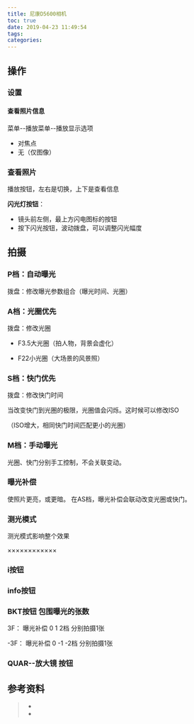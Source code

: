 ```yaml
---
title: 尼康D5600相机
toc: true
date: 2019-04-23 11:49:54
tags:
categories:
---
```






## 操作

### 设置

#### 查看照片信息

菜单--播放菜单--播放显示选项

- 对焦点
- 无（仅图像）

### 查看照片

播放按钮，左右是切换，上下是查看信息

**闪光灯按钮**：

- 镜头前左侧，最上方闪电图标的按钮
- 按下闪光按钮，波动拨盘，可以调整闪光幅度

## 拍摄

### P档：**自动**曝光

拨盘：修改曝光参数组合（曝光时间、光圈）

### A档：光圈优先

拨盘：修改光圈

- F3.5大光圈（拍人物，背景会虚化）

-  F22小光圈（大场景的风景照）

### S档：快门优先

拨盘：修改快门时间

当改变快门到光圈的极限，光圈值会闪烁。这时候可以修改ISO

（ISO增大，相同快门时间匹配更小的光圈）

### M档：**手动**曝光

光圈、快门分别手工控制，不会关联变动。

### 曝光补偿

使照片更亮，或更暗。 在AS档，曝光补偿会联动改变光圈或快门。

### 测光模式

测光模式影响整个效果

××××××××××××

### i按钮



### info按钮

###  BKT按钮  包围曝光的张数

3F： 曝光补偿  0 1 2档 分别拍摄1张

-3F： 曝光补偿  0 -1 -2档 分别拍摄1张

### QUAR--放大镜 按钮



## 参考资料
> - []()
> - []()
